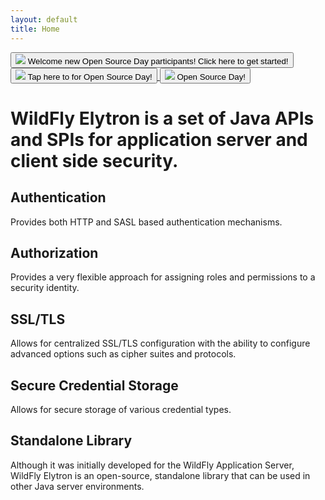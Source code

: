 ```yaml
---
layout: default
title: Home
---
```


<!--div class="large-title">
  <h1>WildFly Elytron</h1>
</div-->  

<div class="highlight-chip" >
  <a href="{{site.baseurl}}/OSD/">
    <button type="button" class="mdl-chip mdl-chip--contact highlight-chip highlight-chip_large">
      <img class="mdl-chip__contact" src="{{site.baseurl}}/assets/images/icon-wildfly.png" >
      <span class="mdl-chip__text">Welcome new Open Source Day participants! Click here to get started!</span>
    </button>
    <button type="button" class="mdl-chip mdl-chip--contact highlight_chip highlight-chip_small">
      <img class="mdl-chip__contact" src="{{site.baseurl}}/assets/images/icon-wildfly.png" >
      <span class="mdl-chip__text">Tap here to for Open Source Day!</span>
    </button>
    <button type="button" class="mdl-chip mdl-chip--contact highlight_chip highlight-chip_tiny">
      <img class="mdl-chip__contact" src="{{site.baseurl}}/assets/images/icon-wildfly.png" >
      <span class="mdl-chip__text">Open Source Day!</span>
    </button>
  </a>
</div>

<h1 class="title">
Wild<b>Fly</b> Elytron is a set of Java APIs and SPIs for application server and client side security.
</h1>

<div class="grid-wrapper">
  <div class="grid__item width-12-12 home-section">
    <div class="callout grey tablet-fullwidth">
      <h2>Authentication</h2>
      <p>Provides both HTTP and SASL based authentication mechanisms.</p>
    </div>
    <div class="callout blue tablet-fullwidth">
      <h2>Authorization</h2>
      <p>Provides a very flexible approach for assigning roles and permissions to a security identity.</p>
    </div>
    <div class="callout grey tablet-fullwidth">
      <h2>SSL/TLS</h2>
      <p>Allows for centralized SSL/TLS configuration with the ability to configure advanced options such as cipher suites and protocols.</p>
    </div>
    <div class="callout blue tablet-fullwidth">
       <h2>Secure Credential Storage</h2>
       <p>Allows for secure storage of various credential types.</p>
    </div>
    <div class="callout grey tablet-fullwidth">
        <h2>Standalone Library</h2>
        <p>Although it was initially developed for the WildFly Application Server, WildFly Elytron is an open-source,
           standalone library that can be used in other Java server environments.</p>
    </div>
  </div>
</div>
